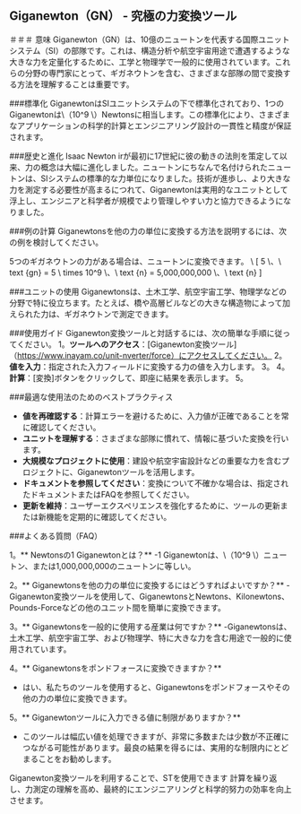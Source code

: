 ## Giganewton（GN） - 究極の力変換ツール

＃＃＃ 意味
Giganewton（GN）は、10億のニュートンを代表する国際ユニットシステム（SI）の部隊です。これは、構造分析や航空宇宙用途で遭遇するような大きな力を定量化するために、工学と物理学で一般的に使用されています。これらの分野の専門家にとって、ギガネウトンを含む、さまざまな部隊の間で変換する方法を理解することは重要です。

###標準化
GiganewtonはSIユニットシステムの下で標準化されており、1つのGiganewtonは\（10^9 \）Newtonsに相当します。この標準化により、さまざまなアプリケーションの科学的計算とエンジニアリング設計の一貫性と精度が保証されます。

###歴史と進化
Isaac Newton irが最初に17世紀に彼の動きの法則を策定して以来、力の概念は大幅に進化しました。ニュートンにちなんで名付けられたニュートンは、SIシステムの標準的な力単位になりました。技術が進歩し、より大きな力を測定する必要性が高まるにつれて、Giganewtonは実用的なユニットとして浮上し、エンジニアと科学者が規模でより管理しやすい力と協力できるようになりました。

###例の計算
Giganewtonsを他の力の単位に変換する方法を説明するには、次の例を検討してください。

5つのギガネウトンの力がある場合は、ニュートンに変換できます。
\ [
5 \、\ text {gn} = 5 \ times 10^9 \、\ text {n} = 5,000,000,000 \、\ text {n}
\]

###ユニットの使用
Giganewtonsは、土木工学、航空宇宙工学、物理学などの分野で特に役立ちます。たとえば、橋や高層ビルなどの大きな構造物によって加えられた力は、ギガネウトンで測定できます。

###使用ガイド
Giganewton変換ツールと対話するには、次の簡単な手順に従ってください。
1。**ツールへのアクセス**：[Giganewton変換ツール]（https://www.inayam.co/unit-nverter/force）にアクセスしてください。
2。**値を入力**：指定された入力フィールドに変換する力の値を入力します。
3。
4。**計算**：[変換]ボタンをクリックして、即座に結果を表示します。
5。

###最適な使用法のためのベストプラクティス
-  **値を再確認する**：計算エラーを避けるために、入力値が正確であることを常に確認してください。
-  **ユニットを理解する**：さまざまな部隊に慣れて、情報に基づいた変換を行います。
-  **大規模なプロジェクトに使用**：建設や航空宇宙設計などの重要な力を含むプロジェクトに、Giganewtonツールを活用します。
-  **ドキュメントを参照してください**：変換について不確かな場合は、指定されたドキュメントまたはFAQを参照してください。
-  **更新を維持**：ユーザーエクスペリエンスを強化するために、ツールの更新または新機能を定期的に確認してください。

###よくある質問（FAQ）

1。** Newtonsの1 Giganewtonとは？**
-1 Giganewtonは、\（10^9 \）ニュートン、または1,000,000,000のニュートンに等しい。

2。** Giganewtonsを他の力の単位に変換するにはどうすればよいですか？**
-Giganewton変換ツールを使用して、GiganewtonsとNewtons、Kilonewtons、Pounds-Forceなどの他のユニット間を簡単に変換できます。

3。** Giganewtonsを一般的に使用する産業は何ですか？**
-Giganewtonsは、土木工学、航空宇宙工学、および物理学、特に大きな力を含む用途で一般的に使用されています。

4。** Giganewtonsをポンドフォースに変換できますか？**
- はい、私たちのツールを使用すると、Giganewtonsをポンドフォースやその他の力の単位に変換できます。

5。** Giganewtonツールに入力できる値に制限がありますか？**
- このツールは幅広い値を処理できますが、非常に多数または少数が不正確につながる可能性があります。最良の結果を得るには、実用的な制限内にとどまることをお勧めします。

Giganewton変換ツールを利用することで、STを使用できます 計算を繰り返し、力測定の理解を高め、最終的にエンジニアリングと科学的努力の効率を向上させます。